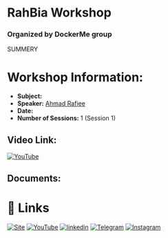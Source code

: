 
# RahBia Workshop
### Organized by DockerMe group
SUMMERY

# Workshop Information:
  - **Subject:**
  - **Speaker:** [Ahmad Rafiee](https://www.linkedin.com/in/ahmad-rafiee)
  - **Date:**
  - **Number of Sessions:** 1 (Session 1)

## Video Link:
[![YouTube](http://i.ytimg.com/vi/<VIDEO_ID>/hqdefault.jpg)](https://www.youtube.com/watch?v=<VIDEO_ID>)

## Documents:

# 🔗 Links
[![Site](https://img.shields.io/badge/Dockerme.ir-0A66C2?style=for-the-badge&logo=docker&logoColor=white)](https://dockerme.ir/)
[![YouTube](https://img.shields.io/badge/youtube-FF0000?style=for-the-badge&logo=youtube&logoColor=white)](https://youtube.com/@dockerme)
[![linkedin](https://img.shields.io/badge/linkedin-0A66C2?style=for-the-badge&logo=linkedin&logoColor=white)](https://www.linkedin.com/in/ahmad-rafiee/)
[![Telegram](https://img.shields.io/badge/telegram-0A66C2?style=for-the-badge&logo=telegram&logoColor=white)](https://t.me/dockerme)
[![Instagram](https://img.shields.io/badge/instagram-FF0000?style=for-the-badge&logo=instagram&logoColor=white)](https://instagram.com/dockerme)